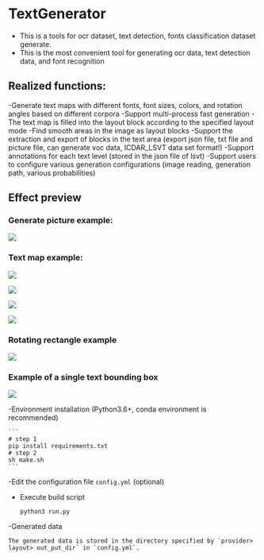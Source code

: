 # TextGenerator

- This is a tools for ocr dataset, text detection, fonts classification dataset generate.
- This is the most convenient tool for generating ocr data, text detection data, and font recognition
## Realized functions:

-Generate text maps with different fonts, font sizes, colors, and rotation angles based on different corpora
-Support multi-process fast generation
-The text map is filled into the layout block according to the specified layout mode
-Find smooth areas in the image as layout blocks
-Support the extraction and export of blocks in the text area (export json file, txt file and picture file, can generate voc data, ICDAR_LSVT data set format!)
-Support annotations for each text level (stored in the json file of lsvt)
-Support users to configure various generation configurations (image reading, generation path, various probabilities)
## Effect preview

### Generate picture example:

![](img/pic_7f6cb78368edaf8347a8f0ce7e5a46c2df4f3ddd.jpg)
### Text map example:

![](img/fragment_6fc1b6ac180755dea3dfe711550251708b5e2ce519.jpg)

![](img/fragment_178b7da018e0d84c80b1455be4cc099bc68a07271.jpg)

![](img/fragment_ca71322eec0332fb3f6bb2a213c22f4a183c69da7.jpg)

![](img/fragment_f712bd7187d446b5fd5daf0ee0c6cb33ad26f98710.jpg)

### Rotating rectangle example

![](img/rotate_rect.png)

### Example of a single text bounding box

![](img/char_box.png)

-Environment installation (Python3.6+, conda environment is recommended)
        
    ```
    # step 1
    pip install requirements.txt
    # step 2
    sh make.sh
    ```
  
-Edit the configuration file `config.yml` (optional)
    
- Execute build script

    ```
    python3 run.py
    ```
  
-Generated data
    
    The generated data is stored in the directory specified by `provider> layout> out_put_dir` in `config.yml`.


